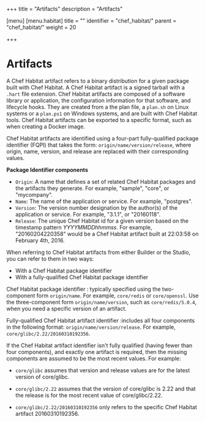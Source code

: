 +++
title = "Artifacts"
description = "Artifacts"

[menu]
  [menu.habitat]
    title = ""
    identifier = "chef_habitat/"
    parent = "chef_habitat/"
    weight = 20

+++

# <a name="glossary-artifacts" id="glossary-artifacts" data-magellan-target="glossary-artifacts" type="anchor">Artifacts</a>

A Chef Habitat artifact refers to a binary distribution for a given package built with Chef Habitat. A Chef Habitat artifact is a signed tarball with a `.hart` file extension. Chef Habitat artifacts are composed of a software library or application, the configuration information for that software, and lifecycle hooks. They are created from a the plan file, a `plan.sh` on Linux systems or a `plan.ps1` on Windows systems, and are built with Chef Habitat tools. Chef Habitat artifacts can be exported to a specific format, such as when creating a Docker image.

Chef Habitat artifacts are identified using a four-part fully-qualified package identifier (FQPI) that takes the form: `origin/name/version/release`, where origin, name, version, and release are replaced with their corresponding values.

**Package Identifier components**

- `Origin`: A name that defines a set of related Chef Habitat packages and the artifacts they generate. For example, "sample", "core", or "mycompany".
- `Name`: The name of the application or service. For example, "postgres".
- `Version`: The version number designation by the author(s) of the application or service. For example, "3.1.1", or "20160118".
- `Release`: The unique Chef Habitat id for a given version based on the timestamp pattern _YYYYMMDDhhmmss_. For example, "20160204220358" would be a Chef Habitat artifact built at 22:03:58 on February 4th, 2016.

When referring to Chef Habitat artifacts from either Builder or the Studio, you can refer to them in two ways:

- With a Chef Habitat package identifier
- With a fully-qualified Chef Habitat package identifier

Chef Habitat package identifier
: typically specified using the two-component form `origin/name`. For example, `core/redis` or `core/openssl`. Use the three-component form `origin/name/version`, such as `core/redis/5.0.4`, when you need a specific version of an artifact.

Fully-qualified Chef Habitat artifact identifier
:includes all four components in the following format: `origin/name/version/release`. For example, `core/glibc/2.22/20160310192356`.

If the Chef Habitat artifact identifier isn't fully qualified (having fewer than four components), and exactly one artifact is required, then the missing components are assumed to be the most recent values. For example:

- `core/glibc` assumes that version and release values are for the latest version of core/glibc.

- `core/glibc/2.22` assumes that the version of core/glibc is 2.22 and that the release is for the most recent value of core/glibc/2.22.

- `core/glibc/2.22/20160310192356` only refers to the specific Chef Habitat artifact 20160310192356.

